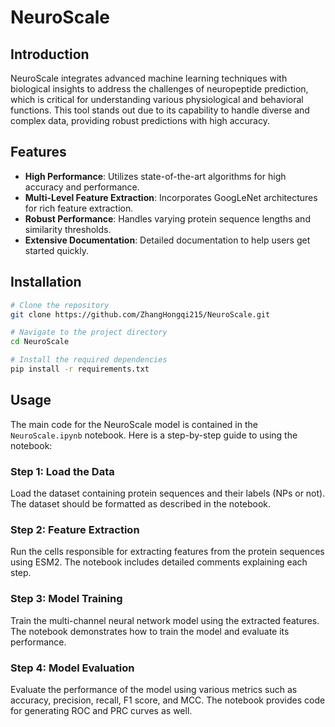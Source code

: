 # NeuroScale
## Introduction

NeuroScale integrates advanced machine learning techniques with biological insights to address the challenges of neuropeptide prediction, which is critical for understanding various physiological and behavioral functions. This tool stands out due to its capability to handle diverse and complex data, providing robust predictions with high accuracy.

## Features

- **High Performance**: Utilizes state-of-the-art algorithms for high accuracy and performance.
- **Multi-Level Feature Extraction**: Incorporates GoogLeNet architectures for rich feature extraction.
- **Robust Performance**: Handles varying protein sequence lengths and similarity thresholds.
- **Extensive Documentation**: Detailed documentation to help users get started quickly.

## Installation

```bash
# Clone the repository
git clone https://github.com/ZhangHongqi215/NeuroScale.git

# Navigate to the project directory
cd NeuroScale

# Install the required dependencies
pip install -r requirements.txt
```



## Usage

The main code for the NeuroScale model is contained in the `NeuroScale.ipynb` notebook. Here is a step-by-step guide to using the notebook:

### Step 1: Load the Data

Load the dataset containing protein sequences and their labels (NPs or not). The dataset should be formatted as described in the notebook.

### Step 2: Feature Extraction

Run the cells responsible for extracting features from the protein sequences using ESM2. The notebook includes detailed comments explaining each step.


### Step 3: Model Training

Train the multi-channel neural network model using the extracted features. The notebook demonstrates how to train the model and evaluate its performance.


### Step 4: Model Evaluation

Evaluate the performance of the model using various metrics such as accuracy, precision, recall, F1 score, and MCC. The notebook provides code for generating ROC and PRC curves as well.

